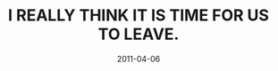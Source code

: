 ---
layout: base.njk
title : 'I REALLY THINK IT IS TIME FOR US TO LEAVE.' 
view_title : 'I REALLY THINK IT IS TIME FOR US TO LEAVE.' 
year : '2011' 
date : '2011-04-06' 
img_file : '/drawing/ireallythinkitstimeforustoleave.png' 
html_file : 'ireallythinkitstimeforustoleave' 
next_html : 'howdidigetsosad.html' 
year_order : '15' 
permalink : "title/{{html_file}}.html"
---
